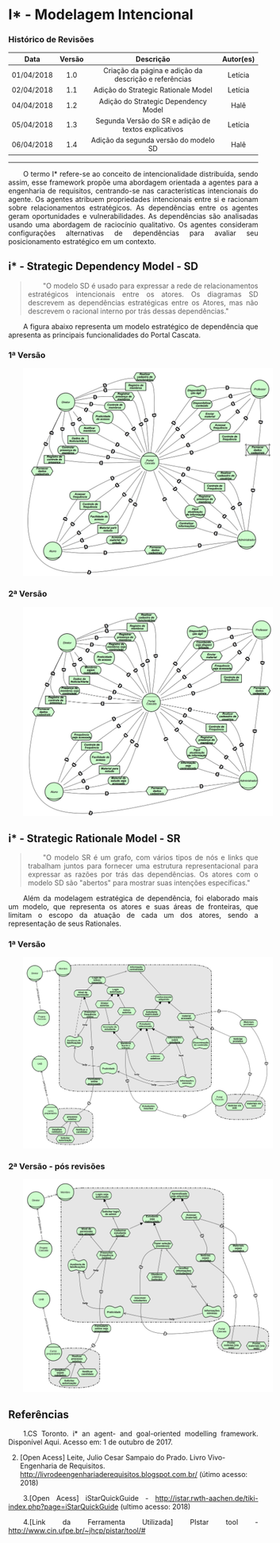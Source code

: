 <style> p { text-align: justify; text-indent: 30px; } </style>

# I* - Modelagem Intencional

### Histórico de Revisões

| Data | Versão | Descrição | Autor(es) |
|:----:|:------:|:---------:|:-----:|
|01/04/2018|1.0|Criação da página e adição da descrição e referências| Letícia |
|02/04/2018|1.1|Adição do Strategic Rationale Model| Letícia |
|04/04/2018|1.2|Adição do Strategic Dependency Model| Halê |
|05/04/2018|1.3|Segunda Versão do SR e adição de textos explicativos| Letícia |
|06/04/2018|1.4|Adição da segunda versão do modelo SD| Halê |

 ---

O termo I* refere-se ao conceito de intencionalidade distribuída, sendo assim, esse framework propõe uma abordagem orientada a agentes para a engenharia de requisitos, centrando-se nas características intencionais do agente. Os agentes atribuem propriedades intencionais entre si e racionam sobre relacionamentos estratégicos. As dependências entre os agentes geram oportunidades e vulnerabilidades. As dependências são analisadas usando uma abordagem de raciocínio qualitativo. Os agentes consideram configurações alternativas de dependências para avaliar seu posicionamento estratégico  em um contexto.

## i* - Strategic Dependency Model - SD

> "O modelo SD é usado para expressar a rede de relacionamentos estratégicos intencionais entre os atores. Os diagramas SD descrevem as dependências estratégicas entre os Atores, mas não descrevem o racional interno por trás dessas dependências."

A figura abaixo representa um modelo estratégico de dependência que apresenta as principais funcionalidades do Portal Cascata.

### 1ª Versão

![Modelo representativo SD](../img/istar/SD_Hale_v1.png)

### 2ª Versão

![Modelo representativo SD](../img/istar/SD_Hale_v2.png)

## i* - Strategic Rationale Model - SR

> "O modelo SR é um grafo, com vários tipos de nós e links que trabalham juntos para fornecer uma estrutura representacional para expressar as razões por trás das dependências. Os atores com o modelo SD são "abertos" para mostrar suas intenções específicas."

Além da modelagem estratégica de dependência, foi elaborado mais um modelo, que representa os atores e suas áreas de fronteiras, que limitam o escopo da atuação de cada um dos atores, sendo a representação de seus Rationales.

### 1ª Versão

![Outro Modelo representativo](../img/istar/SR_Leticia.png)

### 2ª Versão - pós revisões

![Segunda versão](../img/istar/SR_revisado_Leticia.png)

## **Referências**

1.CS Toronto. i* an agent- and goal-oriented modelling framework. Disponível Aqui. Acesso em: 1 de outubro de 2017.

2. [Open Acess] Leite, Julio Cesar Sampaio do Prado. Livro Vivo- Engenharia de Requisitos. http://livrodeengenhariaderequisitos.blogspot.com.br/ (útimo acesso: 2018)

3.[Open Acess] iStarQuickGuide - http://istar.rwth-aachen.de/tiki-index.php?page=iStarQuickGuide (ultimo acesso: 2018)

4.[Link da Ferramenta Utilizada] PIstar tool - http://www.cin.ufpe.br/~jhcp/pistar/tool/#
